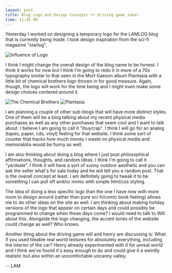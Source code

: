 ```yaml
---
layout: post
title: Blog Logo and Design Concepts (+ driving game idea)
time: 11:45 AM
---
```

 
Yesterday I worked on designing a temporary logo for the LAMLOG blog that is currently being made. I took design inspiration from the sci-fi magazine "starlog". 

![Influence of Logo](https://drive.google.com/uc?id=1QWYIr-q8Cs2GtqdLkWimG-c2RSFyTYam)

I think I might change the overall design of the blog name to be honest. I think it works for now but I think I'm going to redo it in more of a 70s typography similar to that seen in the Mort Gaeson album Plantasia with a little bit of chemical brothers logo thrown in for good measure. Again, though, the logo will work for the time being and I might even make some design choices centered around it. 

![The Chemical Brothers](https://drive.google.com/uc?id=1IpfqJpfry_sQm7p4XPdUWdct63ehafhZ)
![Plantasia](https://drive.google.com/uc?id=1JkPBiyXITVElTSaG6Mu0LUMFit2MpRtN)

I am planning a couple of other sub-blogs that will have more distinct styles. One of them will be a blog talking about my recent physical media purchases as well as any other purchases that seem cool and I want to talk about. I believe I am going to call it "ibuycrap". I think I will go for an analog (tapes, paper, cds, vinyl) feeling for that website. I think some sort of counter that tracks how much money I waste on physical media and memorabilia would be funny as well.
 
I am also thinking about doing a blog where I just post philosophical affirmations, thoughts, and random ideas. I think I'm going to call it "yardsale". I think it will have a sort of sunny outdoor aesthetic and you can ask the seller what's for sale today and he will tell you a random post. That is the overall concept at least. I am definitely going to tweak it to be something I can pull off and/or mimic with simple html/css styling. 
 
The idea of doing a less specific logo than the one I have now with more room to design around (rather than pure sci-fi/comic book feeling) allows me to do other ideas on the site as well. I am thinking about making holiday versions of the logo that appear on certain days and could possibly be programmed to change when those days come? I would need to talk to Will about this. Alongside the logo changing, the accent tones of the website could change as well? Who knows. 
 
Another thing about the driving game will and henry are discussing is: What if you used tileable real world textures for absolutely everything, including the interior of the car? Henry already experimented with it for unreal world and I think we've found it's easy enough to do and could give it a weirdly realistic but also within an uncomfortable uncanny valley. 
 
--
LAM
